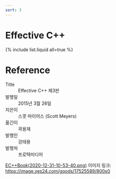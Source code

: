 ```yaml
---
sort: 3
---
```


# Effective C++

{% include list.liquid all=true %}

# Reference

<dl>
    <dt>Title</dt> <dd>Effective C++ 제3판</dd>
    <dt>발행일</dt> <dd>2015년 3월 26일</dd>
    <dt>지은이</dt> <dd>스콧 마이어스 (Scott Meyers)</dd>
    <dt>옮긴이</dt> <dd>곽용재</dd>
    <dt>발행인</dt> <dd>강태용</dd>
    <dt>발행처</dt> <dd>프로텍미디어</dd>
</dl>

[EC++Book(2020-12-31-10-53-40.png)](https://image.yes24.com/goods/17525589/800x0)
이미지 링크: <https://image.yes24.com/goods/17525589/800x0>

